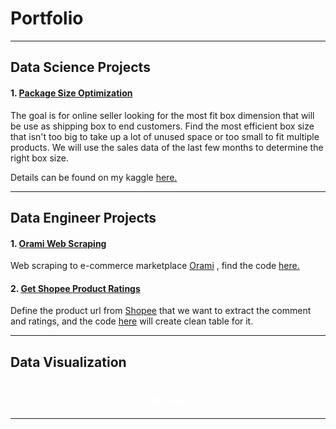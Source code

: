# Portfolio
---
## Data Science Projects
#### 1. [Package Size Optimization](https://www.kaggle.com/code/anggoletomi/package-box-size-optimization)

The goal is for online seller looking for the most fit box dimension that will be use as shipping box to end customers. Find the most efficient box size that isn't too big to take up a lot of unused space or too small to fit multiple products. We will use the sales data of the last few months to determine the right box size.

Details can be found on my kaggle [here.](https://www.kaggle.com/code/anggoletomi/package-box-size-optimization)

---
## Data Engineer Projects

#### 1. [Orami Web Scraping](https://anggoletomi.github.io/orami_web_scraping/orami_web_scraping.html)

Web scraping to e-commerce marketplace [Orami](https://www.orami.co.id/) , find the code [here.](https://anggoletomi.github.io/orami_web_scraping/orami_web_scraping.html)

#### 2. [Get Shopee Product Ratings](https://anggoletomi.github.io/get_rating_shopee/get_rating_shopee.html)

Define the product url from [Shopee](https://shopee.co.id/) that we want to extract the comment and ratings, and the code [here](https://anggoletomi.github.io/get_rating_shopee/get_rating_shopee.html) will create clean table for it.

---
## Data Visualization
<h1 align="center"><span style="color:#FFFFFF;font-weight:700;font-size:15px">
    Tableau
</span></h1>


---

